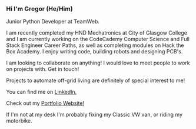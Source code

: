### Hi I'm Gregor (He/Him)
Junior Python Developer at TeamWeb.

I am recently completed my HND Mechatronics at City of Glasgow College and I am currently working on the CodeCademy Computer Science and Full Stack Engineer Career Paths, as well as completing modules on Hack the Box Academy.  I enjoy writing code, building robots and designing PCB's.

I am looking to collaborate on anything!  I would love to meet people to work on projects with.  Get in touch!  

Projects to automate off-grid living are definitely of special interest to me!

You can find me on [LinkedIn.](https://www.linkedin.com/in/gregorritchie/)

Check out my [Portfolio Website!](https://gregor-ritchie.co.uk/)

If I'm not at my desk I'm probably fixing my Classic VW van, or riding my motorbike.

<!--
**GRitchie1/GRitchie1** is a ✨ _special_ ✨ repository because its `README.md` (this file) appears on your GitHub profile.

Here are some ideas to get you started:

- 🔭 I’m currently working on ...
- 🌱 I’m currently learning ...
- 👯 I’m looking to collaborate on ...
- 🤔 I’m looking for help with ...
- 💬 Ask me about ...
- 📫 How to reach me: ...
- 😄 Pronouns: ...
- ⚡ Fun fact: ...
-->
